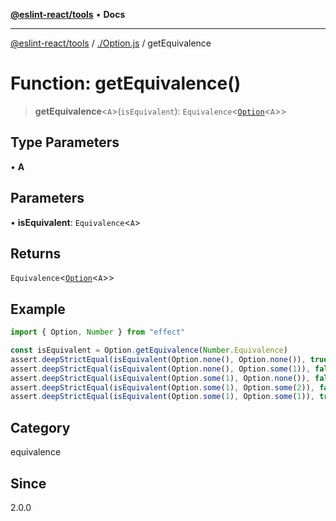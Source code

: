 [**@eslint-react/tools**](../../README.md) • **Docs**

***

[@eslint-react/tools](../../README.md) / [./Option.js](../README.md) / getEquivalence

# Function: getEquivalence()

> **getEquivalence**\<`A`\>(`isEquivalent`): `Equivalence`\<[`Option`](../type-aliases/Option.md)\<`A`\>\>

## Type Parameters

• **A**

## Parameters

• **isEquivalent**: `Equivalence`\<`A`\>

## Returns

`Equivalence`\<[`Option`](../type-aliases/Option.md)\<`A`\>\>

## Example

```ts
import { Option, Number } from "effect"

const isEquivalent = Option.getEquivalence(Number.Equivalence)
assert.deepStrictEqual(isEquivalent(Option.none(), Option.none()), true)
assert.deepStrictEqual(isEquivalent(Option.none(), Option.some(1)), false)
assert.deepStrictEqual(isEquivalent(Option.some(1), Option.none()), false)
assert.deepStrictEqual(isEquivalent(Option.some(1), Option.some(2)), false)
assert.deepStrictEqual(isEquivalent(Option.some(1), Option.some(1)), true)
```

## Category

equivalence

## Since

2.0.0
